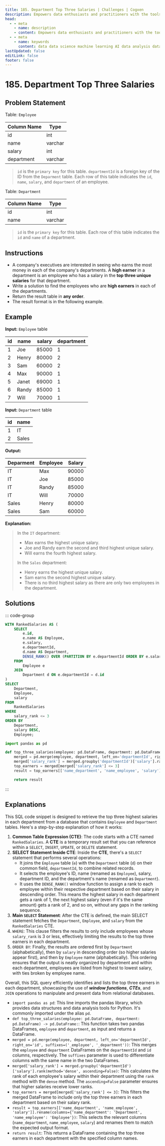```yaml
---
title: 185. Department Top Three Salaries | Challenges | Cogxen
description: Empowers data enthusiasts and practitioners with the tools and knowledge to unlock the potential of data.
head:
  - - meta
    - name: description
    - content: Empowers data enthusiasts and practitioners with the tools and knowledge to unlock the potential of data.
  - - meta
    - name: keywords
      content: data data science machine learning AI data analysis data-driven data enthusiasts data practitioners
lastUpdated: false
editLink: false
footer: false
---
```


# 185. Department Top Three Salaries

## Problem Statement

Table: `Employee`

| Column Name | Type    |
| ----------- | ------- |
| id          | int     |
| name        | varchar |
| salary      | int     |
| department  | varchar |

> `id` is the `primary key` for this table.
> `departmentId` is a foreign key of the ID from the `Deparment` table.
> Each row of this table indicates the `id`, `name`, `salary`, and `department` of an employee.

Table: `Department`

| Column Name | Type    |
| ----------- | ------- |
| id          | int     |
| name        | varchar |

> `id` is the `primary key` for this table.
> Each row of this table indicates the `id` and `name` of a department.

## Instructions

- A company's executives are interested in seeing who earns the most money in each of the company's departments. A **high earner** in a department is an employee who has a salary in the **top three unique salaries** for that department.
- Write a solution to find the employees who are **high earners** in each of the departments.
- Return the result table in **any order**.
- The result format is in the following example.

## Example

**Input:** `Employee` table

| id  | name  | salary | department |
| --- | ----- | ------ | ---------- |
| 1   | Joe   | 85000  | 1          |
| 2   | Henry | 80000  | 2          |
| 3   | Sam   | 60000  | 2          |
| 4   | Max   | 90000  | 1          |
| 5   | Janet | 69000  | 1          |
| 6   | Randy | 85000  | 1          |
| 7   | Will  | 70000  | 1          |

**Input:** `Department` table

| id  | name  |
| --- | ----- |
| 1   | IT    |
| 2   | Sales |

**Output:**

| Deparment | Employee | Salary |
| --------- | -------- | ------ |
| IT        | Max      | 90000  |
| IT        | Joe      | 85000  |
| IT        | Randy    | 85000  |
| IT        | Will     | 70000  |
| Sales     | Henry    | 80000  |
| Sales     | Sam      | 60000  |

**Explanation:**

> In the `IT` department:
>
> - Max earns the highest unique salary.
> - Joe and Randy earn the second and third highest unique salary.
> - Will earns the fourth highest salary.
>
> In the `Sales` department:
>
> - Henry earns the highest unique salary.
> - Sam earns the second highest unique salary.
> - There is no third highest salary as there are only two employees in the department.

## Solutions

::: code-group

```sql [PostgreSQL] :line-numbers
WITH RankedSalaries AS (
    SELECT
        e.id,
        e.name AS Employee,
        e.salary,
        e.departmentId,
        d.name AS Department,
        DENSE_RANK() OVER (PARTITION BY e.departmentId ORDER BY e.salary DESC) AS salary_rank
    FROM
        Employee e
    JOIN
        Department d ON e.departmentId = d.id
)
SELECT
    Department,
    Employee,
    salary
FROM
    RankedSalaries
WHERE
    salary_rank <= 3
ORDER BY
    Department,
    salary DESC,
    Employee;
```

```python [Pandas] :line-numbers
import pandas as pd

def top_three_salaries(employee: pd.DataFrame, department: pd.DataFrame) -> pd.DataFrame:
    merged = pd.merge(employee, department, left_on='departmentId', right_on='id', suffixes=('_employee', '_department'))
    merged['salary_rank'] = merged.groupby('departmentId')['salary'].rank(method='dense', ascending=False)
    top_earners = merged[merged['salary_rank'] <= 3]
    result = top_earners[['name_department', 'name_employee', 'salary']].rename(columns={'name_department': 'Department', 'name_employee': 'Employee'})

    return result
```

:::

## Explanations

<CustomAccordion title="PostgreSQL" submitted_by="@noeyislearning" submit_github_url="https://github.com/noeyislearning" :collapsed=false>

This SQL code snippet is designed to retrieve the top three highest salaries in each department from a database that contains `Employee` and `Department` tables. Here's a step-by-step explanation of how it works:

1. **Common Table Expression (CTE)**: The code starts with a CTE named `RankedSalaries`. A **CTE** is a temporary result set that you can reference within a `SELECT`, `INSERT`, `UPDATE`, or `DELETE` statement.
2. **SELECT Statement Inside CTE**: Inside the **CTE**, there's a `SELECT` statement that performs several operations:
   - It joins the `Employee` table (`e`) with the `Department` table (`d`) on their common field, `departmentId`, to combine related records.
   - It selects the employee's ID, name (renamed as `Employee`), salary, department ID, and the department's name (renamed as `Department`).
   - It uses the `DENSE_RANK()` window function to assign a rank to each employee within their respective department based on their salary in descending order. This means the highest salary in each department gets a rank of 1, the next highest salary (even if it's the same amount) gets a rank of 2, and so on, without any gaps in the ranking sequence.
3. **Main `SELECT` Statement**: After the CTE is defined, the main SELECT statement fetches the `Department`, `Employee`, and `salary` from the `RankedSalaries` CTE.
4. `WHERE`: This clause filters the results to only include employees whose `salary_rank` is 3 or less, effectively limiting the results to the top three earners in each department.
5. `ORDER BY`: Finally, the results are ordered first by `Department` (alphabetically), then by `salary` in descending order (so higher salaries appear first), and then by `Employee` name (alphabetically). This ordering ensures that the output is neatly organized by department and within each department, employees are listed from highest to lowest salary, with ties broken by employee name.

Overall, this SQL query efficiently identifies and lists the top three earners in each department, showcasing the use of **_window functions_**, **_CTEs_**, and `JOIN` operations to manipulate and present data from relational databases.

</CustomAccordion>

<CustomAccordion title="Pandas" submitted_by="@noeyislearning" submit_github_url="https://github.com/noeyislearning">

- `import pandas as pd`: This line imports the pandas library, which provides data structures and data analysis tools for Python. It's commonly imported under the alias `pd`.
- `def top_three_salaries(employee: pd.DataFrame, department: pd.DataFrame) -> pd.DataFrame:`: This function takes two pandas DataFrames, `employee` and `department`, as input and returns a DataFrame.
- `merged = pd.merge(employee, department, left_on='departmentId', right_on='id', suffixes=('_employee', '_department'))`: This merges the `employee` and `department` DataFrames on the `departmentId` and `id` columns, respectively. The `suffixes` parameter is used to differentiate columns with the same name in the two DataFrames.
- `merged['salary_rank'] = merged.groupby('departmentId')['salary'].rank(method='dense', ascending=False)`: This calculates the rank of each employee's salary within their department using the `rank` method with the `dense` method. The `ascending=False` parameter ensures that higher salaries receive lower ranks.
- `top_earners = merged[merged['salary_rank'] <= 3]`: This filters the merged DataFrame to include only the top three earners in each department based on their salary rank.
- `result = top_earners[['name_department', 'name_employee', 'salary']].rename(columns={'name_department': 'Department', 'name_employee': 'Employee'})`: This selects the relevant columns (`name_department`, `name_employee`, `salary`) and renames them to match the expected output format.
- `return result`: This returns a DataFrame containing the top three earners in each department with the specified column names.

</CustomAccordion>
